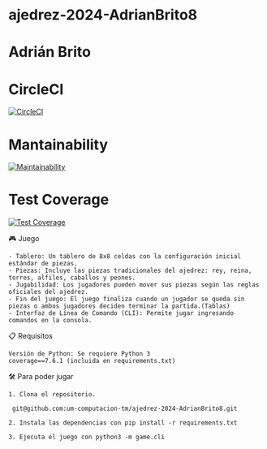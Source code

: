 # ajedrez-2024-AdrianBrito8

# Adrián Brito

# CircleCI
[![CircleCI](https://dl.circleci.com/status-badge/img/gh/um-computacion-tm/ajedrez-2024-AdrianBrito8/tree/main.svg?style=svg)](https://dl.circleci.com/status-badge/redirect/gh/um-computacion-tm/ajedrez-2024-AdrianBrito8/tree/main)

# Mantainability
[![Maintainability](https://api.codeclimate.com/v1/badges/15c1f317fe8a7c0ec001/maintainability)](https://codeclimate.com/github/um-computacion-tm/ajedrez-2024-AdrianBrito8/maintainability)

# Test Coverage
[![Test Coverage](https://api.codeclimate.com/v1/badges/15c1f317fe8a7c0ec001/test_coverage)](https://codeclimate.com/github/um-computacion-tm/ajedrez-2024-AdrianBrito8/test_coverage)

🎮 Juego

    - Tablero: Un tablero de 8x8 celdas con la configuración inicial estándar de piezas.
    - Piezas: Incluye las piezas tradicionales del ajedrez: rey, reina, torres, alfiles, caballos y peones.
    - Jugabilidad: Los jugadores pueden mover sus piezas según las reglas oficiales del ajedrez.
    - Fin del juego: El juego finaliza cuando un jugador se queda sin piezas o ambos jugadores deciden terminar la partida.(Tablas)
    - Interfaz de Línea de Comando (CLI): Permite jugar ingresando comandos en la consola.

📋 Requisitos

    Versión de Python: Se requiere Python 3
    coverage==7.6.1 (incluida en requirements.txt)

🛠️ Para poder jugar

    1. Clona el repositorio.
    
     git@github.com:um-computacion-tm/ajedrez-2024-AdrianBrito8.git
    
    2. Instala las dependencias con pip install -r requirements.txt

    3. Ejecuta el juego con python3 -m game.cli
